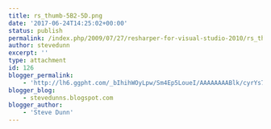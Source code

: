 ```yaml
---
title: rs_thumb-5B2-5D.png
date: '2017-06-24T14:25:02+00:00'
status: publish
permalink: /index.php/2009/07/27/resharper-for-visual-studio-2010/rs_thumb-5b2-5d-png
author: stevedunn
excerpt: ''
type: attachment
id: 126
blogger_permalink:
    - 'http://lh6.ggpht.com/_bIhihWOyLpw/Sm4Ep5LoueI/AAAAAAAABlk/cyrYs7WlqqE/rs_thumb%5B2%5D.png'
blogger_blog:
    - stevedunns.blogspot.com
blogger_author:
    - 'Steve Dunn'
---
```

<!DOCTYPE html PUBLIC "-//W3C//DTD HTML 4.0 Transitional//EN" "http://www.w3.org/TR/REC-html40/loose.dtd">
<?xml encoding="UTF-8">
